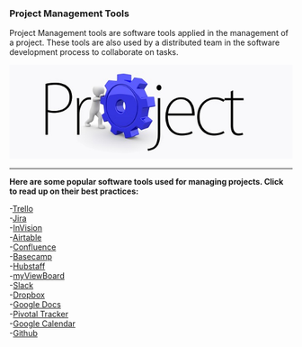 ### **Project Management Tools**

Project Management tools are software tools applied in the management of a project. These tools are also used by a distributed team in the software development process to collaborate on tasks.

<img src="images/project.jpg" />

-----

**Here are some popular software tools used for managing projects. Click to read up on their best practices:**

-[Trello](https://help.trello.com/article/734-how-to-use-trello-like-a-pro)
<br />
-[Jira](https://www.idalko.com/jira-workflow-best-practices/)
<br />
-[InVision](https://www.invisionapp.com/inside-design/designing-for-developers/)
<br />
-[Airtable](https://blog.airtable.com/tag/tips-and-tricks/)
<br />
-[Confluence](https://www.atlassian.com/collaboration/confluence-organize-work-in-spaces)
<br />
-[Basecamp](https://basecamp.com/learn)
<br />
-[Hubstaff](https://blog.hubstaff.com/hubstaff-best-practices-guide/)
<br />
-[myViewBoard](https://myviewboard.com/business/tips-tricks-videos-2/)
<br />
-[Slack](https://standuply.com/how-to-use-slack)
<br />
-[Dropbox](https://www.dropbox.com/guide/business)
<br />
-[Google Docs](https://gsuite.google.com/learning-center/tips/collaborate-better/#!/)
<br />
-[Pivotal Tracker](https://www.pivotaltracker.com/help/articles/tracker_top_ten_tips/)
<br />
-[Google Calendar](https://gsuite.google.com/learning-center/tips/calendar/#!/)
<br />
-[Github](https://github.community/)
<br />
